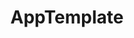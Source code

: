 ---
title: "AppTemplate"
linkTitle: AppTemplate
weight: 120
description: >
  The template component for the application logged-in state.
---